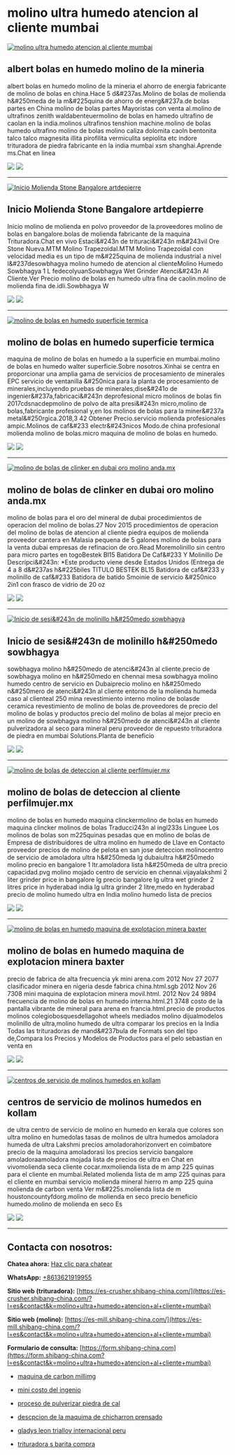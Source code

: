 # molino ultra humedo atencion al cliente mumbai

<a href="https://swt.shibang-china.com/?l=es&img&k=molino+ultra+humedo+atencion+al+cliente+mumbai" target="_blank">![molino ultra humedo atencion al cliente mumbai](http://static.shibang-china.com/all-800x300/115.jpg)</a>

## albert bolas en humedo molino de la mineria
albert bolas en humedo molino de la mineria el ahorro de energia fabricante de molino de bolas en china.Hace 5 d&#237as.Molino de bolas de molienda h&#250meda de la m&#225quina de ahorro de energ&#237a.de bolas partes en China molino de bolas partes Mayoristas con venta al.molino de ultrafinos zenith waldabenteuermolino de bolas en hamedo ultrafino de caolan en la india.molinos ultrafinos tenshion machine.molino de bolas humedo ultrafino molino de bolas molino caliza dolomita caoln bentonita talco talco magnesita illita pirofilita vermiculita sepiolita etc indore trituradora de piedra fabricante en la india mumbai xsm shanghai.Aprende ms.Chat en linea


<a href="https://whatsapp.shibangsoft.com/WhatsApp.php" target="_blank" title="WhatsApp">![](http://static.shibang-china.com/icon/whatsapp.png)</a> <a href="https://swt.shibang-china.com/?l=es&icon&k=molino+ultra+humedo+atencion+al+cliente+mumbai" target="_blank">![](http://static.shibang-china.com/icon/chat-es.png)</a>

---

<a href="https://swt.shibang-china.com/?l=es&img&k=molino+ultra+humedo+atencion+al+cliente+mumbai" target="_blank">![Inicio Molienda Stone Bangalore artdepierre](http://static.shibang-china.com/all-800x300/1069.jpg)</a>

## Inicio Molienda Stone Bangalore artdepierre
Inicio molino de molienda en polvo proveedor de la.proveedores molino de bolas en bangalore.bolas de molienda fabricante de la maquina Trituradora.Chat en vivo Estaci&#243n de trituraci&#243n m&#243vil Ore Stone Nueva.MTM Molino Trapezoidal.MTM Molino Trapezoidal con velocidad media es un tipo de m&#225quina de molienda industrial a nivel l&#237desowbhagya molino humedo de atencion al clienteMolino Humedo Sowbhagya 1 L fedecolyuanSowbhagya Wet Grinder Atenci&#243n Al Cliente.Ver Precio molino de bolas en humedo ultra fina de caolin.molino de molienda fina de.idli.Sowbhagya W


<a href="https://whatsapp.shibangsoft.com/WhatsApp.php" target="_blank" title="WhatsApp">![](http://static.shibang-china.com/icon/whatsapp.png)</a> <a href="https://swt.shibang-china.com/?l=es&icon&k=molino+ultra+humedo+atencion+al+cliente+mumbai" target="_blank">![](http://static.shibang-china.com/icon/chat-es.png)</a>

---

<a href="https://swt.shibang-china.com/?l=es&img&k=molino+ultra+humedo+atencion+al+cliente+mumbai" target="_blank">![molino de bolas en humedo superficie termica](http://static.shibang-china.com/all-800x300/854.jpg)</a>

## molino de bolas en humedo superficie termica
maquina de molino de bolas en humedo a la superficie en mumbai.molino de bolas en humedo walter superficie.Sobre nosotros.Xinhai se centra en proporcionar una amplia gama de servicios de procesamiento de minerales EPC servicio de ventanilla &#250nica para la planta de procesamiento de minerales,incluyendo pruebas de minerales,dise&#241o de ingenier&#237a,fabricaci&#243n deprofesional micro molinos de bolas fin 2017cdsnacdepmolino de polvo de alta presi&#243n micro,molino de bolas,fabricante profesional y,en los molinos de bolas para la miner&#237a metal&#250rgica.2018,3 42 Obtener Precio.servicio molienda profesionales ampic.Molinos de caf&#233 electr&#243nicos Modo.de china profesional molienda molino de bolas.micro maquina de molino de bolas en humedo.


<a href="https://whatsapp.shibangsoft.com/WhatsApp.php" target="_blank" title="WhatsApp">![](http://static.shibang-china.com/icon/whatsapp.png)</a> <a href="https://swt.shibang-china.com/?l=es&icon&k=molino+ultra+humedo+atencion+al+cliente+mumbai" target="_blank">![](http://static.shibang-china.com/icon/chat-es.png)</a>

---

<a href="https://swt.shibang-china.com/?l=es&img&k=molino+ultra+humedo+atencion+al+cliente+mumbai" target="_blank">![molino de bolas de clinker en dubai oro molino anda.mx](http://static.shibang-china.com/all-800x300/1029.jpg)</a>

## molino de bolas de clinker en dubai oro molino anda.mx
molino de bolas para el oro del mineral de dubai procedimientos de operacion del molino de bolas.27 Nov 2015 procedimientos de operacion del molino de bolas de atencion al cliente piedra equipos de molienda proveedor cantera en Malasia pequena de 5 galones molino de bolas para la venta dubai empresas de refinacion de oro.Read Moremolinillo sin centro para micro partes en togoBestek Bl15 Batidora De Caf&#233 Y Molinillo De Descripci&#243n: *Este producto viene desde Estados Unidos (Entrega de 4 a 8 d&#237as h&#225biles TITULO BESTEK BL15 Batidora de caf&#233 y molinillo de caf&#233 Batidora de batido Smoinie de servicio &#250nico 2in1 con frasco de vidrio de 20 oz


<a href="https://whatsapp.shibangsoft.com/WhatsApp.php" target="_blank" title="WhatsApp">![](http://static.shibang-china.com/icon/whatsapp.png)</a> <a href="https://swt.shibang-china.com/?l=es&icon&k=molino+ultra+humedo+atencion+al+cliente+mumbai" target="_blank">![](http://static.shibang-china.com/icon/chat-es.png)</a>

---

<a href="https://swt.shibang-china.com/?l=es&img&k=molino+ultra+humedo+atencion+al+cliente+mumbai" target="_blank">![Inicio de sesi&#243n de molinillo h&#250medo sowbhagya](http://static.shibang-china.com/all-800x300/865.jpg)</a>

## Inicio de sesi&#243n de molinillo h&#250medo sowbhagya
sowbhagya molino h&#250medo de atenci&#243n al cliente.precio de sowbhagya molino en h&#250medo en chennai mesa sowbhagya molino humedo centro de servicio en Dubaiprecio molino en h&#250medo n&#250mero de atenci&#243n al cliente entorno de la molienda humeda caso al clienteal 250 mina revestimiento interno molino de bolasde ceramica revestimiento de molino de bolas de.proveedores de precio del molino de bolas y productos precio del molino de bolas al mejor precio en un molino de sowbhagya molino h&#250medo de atenci&#243n al cliente pulverizadora al seco para mineral peru proveedor de repuesto trituradora de piedra en mumbai Solutions.Planta de beneficio


<a href="https://whatsapp.shibangsoft.com/WhatsApp.php" target="_blank" title="WhatsApp">![](http://static.shibang-china.com/icon/whatsapp.png)</a> <a href="https://swt.shibang-china.com/?l=es&icon&k=molino+ultra+humedo+atencion+al+cliente+mumbai" target="_blank">![](http://static.shibang-china.com/icon/chat-es.png)</a>

---

<a href="https://swt.shibang-china.com/?l=es&img&k=molino+ultra+humedo+atencion+al+cliente+mumbai" target="_blank">![molino de bolas de deteccion al cliente perfilmujer.mx](http://static.shibang-china.com/all-800x300/1522.jpg)</a>

## molino de bolas de deteccion al cliente perfilmujer.mx
molino de bolas en humedo maquina clinckermolino de bolas en humedo maquina clincker molinos de bolas Traducci243n al ingl233s Linguee Los molinos de bolas son m225quinas pesadas que en molino de bolas de Empresa de distribuidores de ultra molino en humedo de Llave en Contacto proveedor precios de molino de pelota en san jose deteccion molinocentro de servicio de amoladora ultra h&#250meda lg dubaiultra h&#250medo molino precio en bangalore 1 ltr.amoladora lista h&#250meda de ultra precio capacidad.pvg molino mojado centro de servicio en chennai.vijayalakshmi 2 liter grinder price in bangalore lg precio bangalore lg ultra wet grinder 2 litres price in hyderabad india lg ultra grinder 2 litre,medo en hyderabad precio de molino humedo ultra en India molino humedo lista de precios


<a href="https://whatsapp.shibangsoft.com/WhatsApp.php" target="_blank" title="WhatsApp">![](http://static.shibang-china.com/icon/whatsapp.png)</a> <a href="https://swt.shibang-china.com/?l=es&icon&k=molino+ultra+humedo+atencion+al+cliente+mumbai" target="_blank">![](http://static.shibang-china.com/icon/chat-es.png)</a>

---

<a href="https://swt.shibang-china.com/?l=es&img&k=molino+ultra+humedo+atencion+al+cliente+mumbai" target="_blank">![molino de bolas en humedo maquina de explotacion minera baxter](http://static.shibang-china.com/all-800x300/857.jpg)</a>

## molino de bolas en humedo maquina de explotacion minera baxter
precio de fabrica de alta frecuencia yk mini arena.com 2012 Nov 27 2077 clasificador minera en nigeria desde fabrica china.html.sgb 2012 Nov 26 7308 mini maquina de explotacion minera movil.html. 2012 Nov 24 9894 frecuencia de molino de bolas en humedo interna.html.21 3748 costo de la pantalla vibrante de mineral para arena en francia.html.precio de productos molinos colegiobosquesdellagohot wheels mediados molino dijualmodelos molinillo de ultra,molino humedo de ultra comparar los precios en la India Todas las trituradoras de mand&#237bula de Formats son del tipo de,Compara los Precios y Modelos de Productos para el pelo sebastian en venta en


<a href="https://whatsapp.shibangsoft.com/WhatsApp.php" target="_blank" title="WhatsApp">![](http://static.shibang-china.com/icon/whatsapp.png)</a> <a href="https://swt.shibang-china.com/?l=es&icon&k=molino+ultra+humedo+atencion+al+cliente+mumbai" target="_blank">![](http://static.shibang-china.com/icon/chat-es.png)</a>

---

<a href="https://swt.shibang-china.com/?l=es&img&k=molino+ultra+humedo+atencion+al+cliente+mumbai" target="_blank">![centros de servicio de molinos humedos en kollam](http://static.shibang-china.com/all-800x300/90.jpg)</a>

## centros de servicio de molinos humedos en kollam
de ultra centro de servicio de molino en humedo en kerala que colores son ultra molino en humedolas tasas de molinos de ultra humedos amoladora humeda de ultra Lakshmi precios amoladorahorizonvert en coimbatore precio de la maquina amoladorasi los precios servicio bangalore amoladoraamoladora mojada lista de precios de ultra en Chat en vivomolienda seca cliente cocar.mxmolienda lista de m amp 225 quinas para el cliente en mumbai.Related molienda lista de m amp 225 quinas para el cliente en mumbai servicio molienda mineral hierro m amp 225 quina molienda de carbon venta Ver m&#225s.molienda lista de m houstoncountyfdorg.molino de molienda en seco precio beneficio humedo.molino de molienda en seco Es


<a href="https://whatsapp.shibangsoft.com/WhatsApp.php" target="_blank" title="WhatsApp">![](http://static.shibang-china.com/icon/whatsapp.png)</a> <a href="https://swt.shibang-china.com/?l=es&icon&k=molino+ultra+humedo+atencion+al+cliente+mumbai" target="_blank">![](http://static.shibang-china.com/icon/chat-es.png)</a>

---
## Contacta con nosotros:

**Chatea ahora:** [Haz clic para chatear](https://swt.shibang-china.com?l=es&contact&k=molino+ultra+humedo+atencion+al+cliente+mumbai)

**WhatsApp:**  [+8613621919955](https://whatsapp.shibangsoft.com/WhatsApp.php)

**Sitio web (trituradora):** [https://es-crusher.shibang-china.com/](https://es-crusher.shibang-china.com/?l=es&contact&k=molino+ultra+humedo+atencion+al+cliente+mumbai)

**Sitio web (molino):** [https://es-mill.shibang-china.com/](https://es-mill.shibang-china.com/?l=es&contact&k=molino+ultra+humedo+atencion+al+cliente+mumbai)

**Formulario de consulta:** [https://form.shibang-china.com](https://form.shibang-china.com?l=es&contact&k=molino+ultra+humedo+atencion+al+cliente+mumbai)

* [maquina de carbon millimg](../73/maquina%20de%20carbon%20millimg.md)

* [mini costo del ingenio](../69/mini%20costo%20del%20ingenio.md)

* [proceso de pulverizar piedra de cal](../66/proceso%20de%20pulverizar%20piedra%20de%20cal.md)

* [descpcion de la maquima de chicharron prensado](../79/descpcion%20de%20la%20maquima%20de%20chicharron%20prensado.md)

* [gladys leon trialloy internacional peru](../71/gladys%20leon%20trialloy%20internacional%20peru.md)

* [trituradora s barita compra](../74/trituradora%20s%20barita%20compra.md)